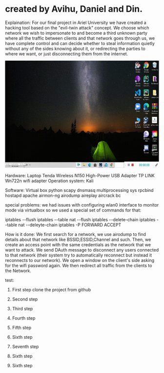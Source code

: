 # created by Avihu, Daniel and Din.

Explaination:
For our final project in Ariel University we have created a hacking tool based on the "evil-twin attack" concept.
We choose which network we wish to impersonate to and become a third unknown party where all the traffic between clients and that network goes through us, we have complete control and can decide whether to steal information quietly without any of the sides knowing about it, or redirecting the parties to where we want, or just disconnecting them from the internet.

<img src="real_AP_connection.gif" width="600" height="350" >

Hardware:
Laptop
Tenda Wireless N150 High-Power USB Adapter 
TP LINK Wn722n wifi adapter
Operation system:
Kali

Software:
Virtual box
python
scapy
dnsmasq
multiprocessing
sys
rpcbind
hostapd
apache
airmon-ng
airodump
aireplay
aircrack
bc


special problems:
we had issues with configuring wlan0 interface to monitor mode via virtualbox so we used a special set of commands for that:

iptables --flush
iptables --table nat --flush
iptables --delete-chain
iptables --table nat --deleyte-chain
iptables -P FORWARD ACCEPT

How is it done:
We first search for a network, we use airodump to find details about that network like BSSID,ESSID,Channel and such.
Then, we create an access point with the same credentials as the network that we want to attack.
We send DAuth message to disconnect any users connected to that network (their system try to automatically reconnect but instead it reconnects to our network).
We open a window on the client's side asking for the wifi password again.
We then redirect all traffic from the clients to the Network.



test:

1. First step 
clone the project from github
1. Second step

1. Third step
1. Fourth step
1. Fifth step
1. Sixth step
1. Seventh step
1. Sixth step
1. Sixth step
<br><br>


